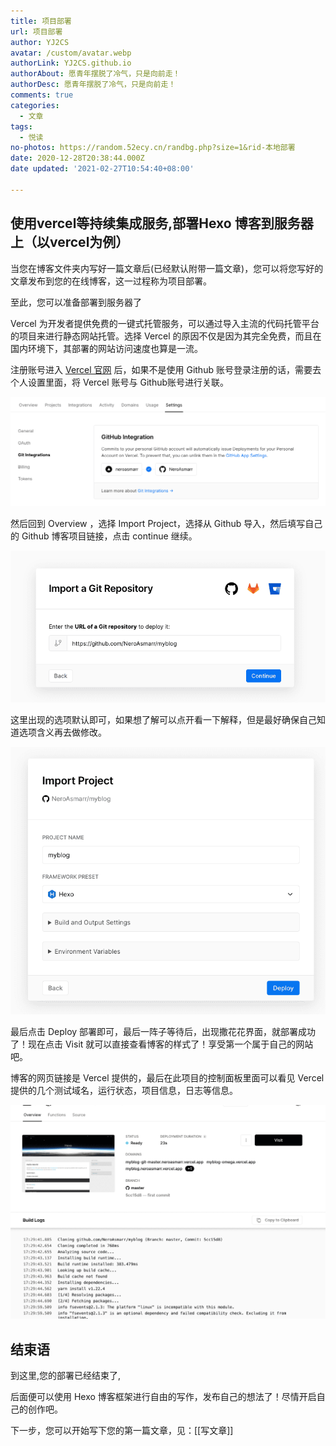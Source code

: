 ```yaml
---
title: 项目部署
url: 项目部署
author: YJ2CS
avatar: /custom/avatar.webp
authorLink: YJ2CS.github.io
authorAbout: 愿青年摆脱了冷气，只是向前走！
authorDesc: 愿青年摆脱了冷气，只是向前走！
comments: true
categories:
  - 文章
tags:
  - 悦读
no-photos: https://random.52ecy.cn/randbg.php?size=1&rid-本地部署
date: 2020-12-28T20:38:44.000Z
date updated: '2021-02-27T10:54:40+08:00'

---
```



## 使用vercel等持续集成服务,部署Hexo 博客到服务器上（以vercel为例）

当您在博客文件夹内写好一篇文章后(已经默认附带一篇文章)，您可以将您写好的文章发布到您的在线博客，这一过程称为项目部署。


至此，您可以准备部署到服务器了

Vercel 为开发者提供免费的一键式托管服务，可以通过导入主流的代码托管平台的项目来进行静态网站托管。选择 Vercel 的原因不仅是因为其完全免费，而且在国内环境下，其部署的网站访问速度也算是一流。

注册账号进入 [Vercel 官网](https://vercel.com/) 后，如果不是使用 Github 账号登录注册的话，需要去个人设置里面，将 Vercel 账号与 Github账号进行关联。

![关联账号](_imgs/hexo-building-3.png)

然后回到 Overview ，选择 Import Project，选择从 Github 导入，然后填写自己的 Github 博客项目链接，点击 continue 继续。

![img](_imgs/hexo-building-4.png)

这里出现的选项默认即可，如果想了解可以点开看一下解释，但是最好确保自己知道选项含义再去做修改。

![img](_imgs/hexo-building-5.png)

最后点击 Deploy 部署即可，最后一阵子等待后，出现撒花花界面，就部署成功了！现在点击 Visit 就可以直接查看博客的样式了！享受第一个属于自己的网站吧。

博客的网页链接是 Vercel 提供的，最后在此项目的控制面板里面可以看见 Vercel 提供的几个测试域名，运行状态，项目信息，日志等信息。

![部署信息](_imgs/hexo-building-6.png)

## 结束语

到这里,您的部署已经结束了,

后面便可以使用 Hexo 博客框架进行自由的写作，发布自己的想法了！尽情开启自己的创作吧。

下一步，您可以开始写下您的第一篇文章，见：[[写文章]]
